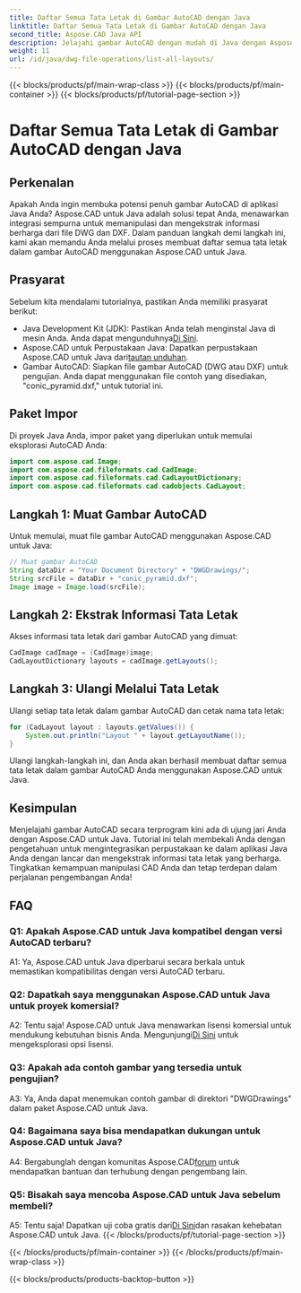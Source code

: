 ```yaml
---
title: Daftar Semua Tata Letak di Gambar AutoCAD dengan Java
linktitle: Daftar Semua Tata Letak di Gambar AutoCAD dengan Java
second_title: Aspose.CAD Java API
description: Jelajahi gambar AutoCAD dengan mudah di Java dengan Aspose.CAD. Buat daftar semua tata letak, ekstrak informasi berharga. Unduh sekarang untuk integrasi yang lancar!
weight: 11
url: /id/java/dwg-file-operations/list-all-layouts/
---
```


{{< blocks/products/pf/main-wrap-class >}}
{{< blocks/products/pf/main-container >}}
{{< blocks/products/pf/tutorial-page-section >}}

# Daftar Semua Tata Letak di Gambar AutoCAD dengan Java

## Perkenalan

Apakah Anda ingin membuka potensi penuh gambar AutoCAD di aplikasi Java Anda? Aspose.CAD untuk Java adalah solusi tepat Anda, menawarkan integrasi sempurna untuk memanipulasi dan mengekstrak informasi berharga dari file DWG dan DXF. Dalam panduan langkah demi langkah ini, kami akan memandu Anda melalui proses membuat daftar semua tata letak dalam gambar AutoCAD menggunakan Aspose.CAD untuk Java.

## Prasyarat

Sebelum kita mendalami tutorialnya, pastikan Anda memiliki prasyarat berikut:
- Java Development Kit (JDK): Pastikan Anda telah menginstal Java di mesin Anda. Anda dapat mengunduhnya[Di Sini](https://www.oracle.com/java/technologies/javase-downloads.html).
-  Aspose.CAD untuk Perpustakaan Java: Dapatkan perpustakaan Aspose.CAD untuk Java dari[tautan unduhan](https://releases.aspose.com/cad/java/).
- Gambar AutoCAD: Siapkan file gambar AutoCAD (DWG atau DXF) untuk pengujian. Anda dapat menggunakan file contoh yang disediakan, "conic_pyramid.dxf," untuk tutorial ini.

## Paket Impor

Di proyek Java Anda, impor paket yang diperlukan untuk memulai eksplorasi AutoCAD Anda:

```java
import com.aspose.cad.Image;
import com.aspose.cad.fileformats.cad.CadImage;
import com.aspose.cad.fileformats.cad.CadLayoutDictionary;
import com.aspose.cad.fileformats.cad.cadobjects.CadLayout;
```

## Langkah 1: Muat Gambar AutoCAD

Untuk memulai, muat file gambar AutoCAD menggunakan Aspose.CAD untuk Java:

```java
// Muat gambar AutoCAD
String dataDir = "Your Document Directory" + "DWGDrawings/";
String srcFile = dataDir + "conic_pyramid.dxf";
Image image = Image.load(srcFile);
```

## Langkah 2: Ekstrak Informasi Tata Letak

Akses informasi tata letak dari gambar AutoCAD yang dimuat:

```java
CadImage cadImage = (CadImage)image;
CadLayoutDictionary layouts = cadImage.getLayouts();
```

## Langkah 3: Ulangi Melalui Tata Letak

Ulangi setiap tata letak dalam gambar AutoCAD dan cetak nama tata letak:

```java
for (CadLayout layout : layouts.getValues()) {
    System.out.println("Layout " + layout.getLayoutName());
}
```

Ulangi langkah-langkah ini, dan Anda akan berhasil membuat daftar semua tata letak dalam gambar AutoCAD Anda menggunakan Aspose.CAD untuk Java.

## Kesimpulan

Menjelajahi gambar AutoCAD secara terprogram kini ada di ujung jari Anda dengan Aspose.CAD untuk Java. Tutorial ini telah membekali Anda dengan pengetahuan untuk mengintegrasikan perpustakaan ke dalam aplikasi Java Anda dengan lancar dan mengekstrak informasi tata letak yang berharga. Tingkatkan kemampuan manipulasi CAD Anda dan tetap terdepan dalam perjalanan pengembangan Anda!

## FAQ

### Q1: Apakah Aspose.CAD untuk Java kompatibel dengan versi AutoCAD terbaru?

A1: Ya, Aspose.CAD untuk Java diperbarui secara berkala untuk memastikan kompatibilitas dengan versi AutoCAD terbaru.

### Q2: Dapatkah saya menggunakan Aspose.CAD untuk Java untuk proyek komersial?

 A2: Tentu saja! Aspose.CAD untuk Java menawarkan lisensi komersial untuk mendukung kebutuhan bisnis Anda. Mengunjungi[Di Sini](https://purchase.aspose.com/buy) untuk mengeksplorasi opsi lisensi.

### Q3: Apakah ada contoh gambar yang tersedia untuk pengujian?

A3: Ya, Anda dapat menemukan contoh gambar di direktori "DWGDrawings" dalam paket Aspose.CAD untuk Java.

### Q4: Bagaimana saya bisa mendapatkan dukungan untuk Aspose.CAD untuk Java?

 A4: Bergabunglah dengan komunitas Aspose.CAD[forum](https://forum.aspose.com/c/cad/19) untuk mendapatkan bantuan dan terhubung dengan pengembang lain.

### Q5: Bisakah saya mencoba Aspose.CAD untuk Java sebelum membeli?

 A5: Tentu saja! Dapatkan uji coba gratis dari[Di Sini](https://releases.aspose.com/)dan rasakan kehebatan Aspose.CAD untuk Java.
{{< /blocks/products/pf/tutorial-page-section >}}

{{< /blocks/products/pf/main-container >}}
{{< /blocks/products/pf/main-wrap-class >}}

{{< blocks/products/products-backtop-button >}}
